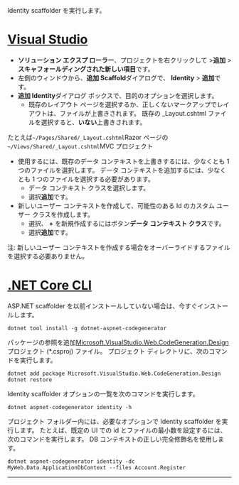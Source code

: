 Identity scaffolder を実行します。

# <a name="visual-studiotabvisual-studio"></a>[Visual Studio](#tab/visual-studio)

* **ソリューション エクスプ ローラー**、プロジェクトを右クリックして >**追加** > **スキャフォールディングされた新しい項目**です。
* 左側のウィンドウから、**追加 Scaffold**ダイアログで、 **Identity** > **追加**です。
* **追加 Identity**ダイアログ ボックスで、目的のオプションを選択します。
  * 既存のレイアウト ページを選択するか、正しくないマークアップでレイアウトは、ファイルが上書きされます。 既存の _Layout.cshtml ファイルを選択すると、**いない**上書きされます。

 たとえば`~/Pages/Shared/_Layout.cshtml`Razor ページの`~/Views/Shared/_Layout.cshtml`MVC プロジェクト
* 使用するには、既存のデータ コンテキストを上書きするには、少なくとも 1 つのファイルを選択します。 データ コンテキストを追加するには、少なくとも 1 つのファイルを選択する必要があります。
  * データ コンテキスト クラスを選択します。
  * 選択**追加**です。
* 新しいユーザー コンテキストを作成して、可能性のある Id のカスタム ユーザー クラスを作成します。
  * 選択、 **+** を新規作成するにはボタン**データ コンテキスト クラス**です。
  * 選択**追加**です。

注: 新しいユーザー コンテキストを作成する場合をオーバーライドするファイルを選択する必要ありません。

# <a name="net-core-clitabnetcore-cli"></a>[.NET Core CLI](#tab/netcore-cli)

ASP.NET scaffolder を以前インストールしていない場合は、今すぐインストールします。

```cli
dotnet tool install -g dotnet-aspnet-codegenerator
```

パッケージの参照を追加[Microsoft.VisualStudio.Web.CodeGeneration.Design](https://www.nuget.org/packages/Microsoft.VisualStudio.Web.CodeGeneration.Design/)プロジェクト (\*.csproj) ファイル。 プロジェクト ディレクトリに、次のコマンドを実行します。

```cli
dotnet add package Microsoft.VisualStudio.Web.CodeGeneration.Design
dotnet restore
```

Identity scaffolder オプションの一覧を次のコマンドを実行します。

```cli
dotnet aspnet-codegenerator identity -h
```

プロジェクト フォルダー内には、必要なオプションで Identity scaffolder を実行します。 たとえば、既定の UI での id とファイルの最小数を設定するには、次のコマンドを実行します。 DB コンテキストの正しい完全修飾名を使用します。

```cli
dotnet aspnet-codegenerator identity -dc MyWeb.Data.ApplicationDbContext --files Account.Register
```

-------------
